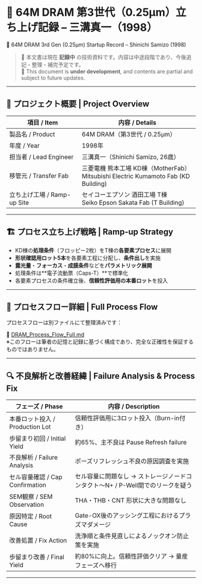 # 📘 64M DRAM 第3世代（0.25μm）立ち上げ記録 – 三溝真一（1998）  
📘 64M DRAM 3rd Gen (0.25μm) Startup Record – Shinichi Samizo (1998)

> 📝 本文書は現在 **記録中** の技術資料です。内容は中途段階であり、今後追記・整理・補完予定です。  
> 📝 This document is **under development**, and contents are partial and subject to future updates.

---

## 🧭 プロジェクト概要 | Project Overview

| 項目 / Item | 内容 / Details |
|-------------|----------------|
| 製品名 / Product | 64M DRAM（第3世代 / 0.25μm） |
| 年度 / Year | 1998年 |
| 担当者 / Lead Engineer | 三溝真一（Shinichi Samizo, 26歳） |
| 移管元 / Transfer Fab | 三菱電機 熊本工場 KD棟（MotherFab）<br>Mitsubishi Electric Kumamoto Fab (KD Building) |
| 立ち上げ工場 / Ramp-up Site | セイコーエプソン 酒田工場 T棟<br>Seiko Epson Sakata Fab (T Building) |

---

## 🏗️ プロセス立ち上げ戦略 | Ramp-up Strategy

- KD棟の**処理条件**（フロッピー2枚）をT棟の**各要素プロセス**に展開  
- **形状確認用ロット5本**を各要素工程に分配し、**条件出し**を実施  
- **露光量**・**フォーカス**・**成膜条件**などを**パラメトリック展開**  
- 処理条件は**電子流動票（Caps-T）**で標準化  
- 各要素プロセスの条件確立後、**信頼性評価用の本番ロット**を投入

---

## 🔗 プロセスフロー詳細 | Full Process Flow

プロセスフローは別ファイルにて整理済みです：

📄 [DRAM_Process_Flow_Full.md](DRAM_Process_Flow_Full.md)  
※このフローは筆者の記憶と記録に基づく構成であり、完全な正確性を保証するものではありません。

---

## 🔍 不良解析と改善経緯 | Failure Analysis & Process Fix

| フェーズ / Phase | 内容 / Description |
|------------------|---------------------|
| 本番ロット投入 / Production Lot | 信頼性評価用に3ロット投入（Burn-in付き） |
| 歩留まり初回 / Initial Yield | 約65%、主不良は Pause Refresh failure |
| 不良解析 / Failure Analysis | ポーズリフレッシュ不良の原因調査を実施 |
| セル容量確認 / Cap Confirmation | セル容量に問題なし → ストレージノードコンタクト〜N+ / P-Well間でのリークを疑う |
| SEM観察 / SEM Observation | THA・THB・CNT 形状に大きな問題なし |
| 原因特定 / Root Cause | Gate-OX後のアッシング工程におけるプラズマダメージ |
| 改善処置 / Fix Action | 洗浄順と条件見直しによるノックオン防止策を実施 |
| 歩留まり改善 / Final Yield | 約80%に向上。信頼性評価クリア → 量産フェーズへ移行 |

---
